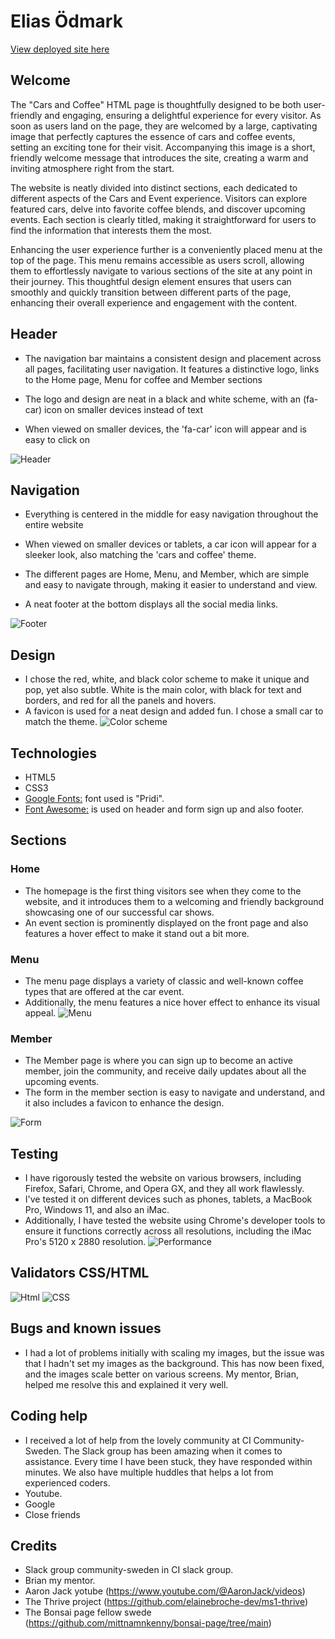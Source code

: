 # Elias Ödmark

[View deployed site here](https://odmarken.github.io/Cars-and-Coffee/)

## Welcome 

 The "Cars and Coffee" HTML page is thoughtfully designed to be both user-friendly and engaging, ensuring a delightful experience for every visitor. As soon as users land on the page, they are welcomed by a large, captivating image that perfectly captures the essence of cars and coffee events, setting an exciting tone for their visit. Accompanying this image is a short, friendly welcome message that introduces the site, creating a warm and inviting atmosphere right from the start.

The website is neatly divided into distinct sections, each dedicated to different aspects of the Cars and Event experience. Visitors can explore featured cars, delve into favorite coffee blends, and discover upcoming events. Each section is clearly titled, making it straightforward for users to find the information that interests them the most.

Enhancing the user experience further is a conveniently placed menu at the top of the page. This menu remains accessible as users scroll, allowing them to effortlessly navigate to various sections of the site at any point in their journey. This thoughtful design element ensures that users can smoothly and quickly transition between different parts of the page, enhancing their overall experience and engagement with the content.

## Header

- The navigation bar maintains a consistent design and placement across all pages, facilitating user navigation. It features a distinctive logo, links to the Home page, Menu for coffee and Member sections

- The logo and design are neat in a black and white scheme, with an (fa-car) icon on smaller devices instead of text

- When viewed on smaller devices, the 'fa-car' icon will appear and is easy to click on

![Header](assets/images/readme/header.png)


## Navigation

- Everything is centered in the middle for easy navigation throughout the entire website

- When viewed on smaller devices or tablets, a car icon will appear for a sleeker look, also matching the 'cars and coffee' theme.

- The different pages are Home, Menu, and Member, which are simple and easy to navigate through, making it easier to understand and view.

- A neat footer at the bottom displays all the social media links.


![Footer](assets/images/readme/footer.png)
## Design

- I chose the red, white, and black color scheme to make it unique and pop, yet also subtle. White is the main color, with black for text and borders, and red for all the panels and hovers.
- A favicon is used for a neat design and added fun. I chose a small car to match the theme.
![Color scheme](assets/images/readme/design.png)

## Technologies

- HTML5
- CSS3
- [Google Fonts:](https://fonts.google.com/) font used is "Pridi".
- [Font Awesome:](https://fontawesome.com/) is used on header and form sign up and also footer.


## Sections

### Home

- The homepage is the first thing visitors see when they come to the website, and it introduces them to a welcoming and friendly background showcasing one of our successful car shows.
- An event section is prominently displayed on the front page and also features a hover effect to make it stand out a bit more.

### Menu

-  The menu page displays a variety of classic and well-known coffee types that are offered at the car event. 
- Additionally, the menu features a nice hover effect to enhance its visual appeal.
![Menu](assets/images/readme/menupic.png)

### Member

- The Member page is where you can sign up to become an active member, join the community, and receive daily updates about all the upcoming events.
- The form in the member section is easy to navigate and understand, and it also includes a favicon to enhance the design.

![Form](assets/images/readme/form.png)

## Testing

- I have rigorously tested the website on various browsers, including Firefox, Safari, Chrome, and Opera GX, and they all work flawlessly.
- I've tested it on different devices such as phones, tablets, a MacBook Pro, Windows 11, and also an iMac.
- Additionally, I have tested the website using Chrome's developer tools to ensure it functions correctly across all resolutions, including the iMac Pro's 5120 x 2880 resolution.
![Performance](assets/images/readme/Performance.png)

## Validators CSS/HTML

![Html](assets/images/readme/html1.png)
![CSS](assets/images/readme/css.png)

## Bugs and known issues

- I had a lot of problems initially with scaling my images, but the issue was that I hadn't set my images as the background. This has now been fixed, and the images scale better on various screens. My mentor, Brian, helped me resolve this and explained it very well.

## Coding help

- I received a lot of help from the lovely community at CI Community-Sweden. The Slack group has been amazing when it comes to assistance. Every time I have been stuck, they have responded within minutes. We also have multiple huddles that helps a lot from experienced coders.
- Youtube.
- Google
- Close friends

## Credits

- Slack group community-sweden in CI slack group.
- Brian my mentor.
- Aaron Jack yotube (https://www.youtube.com/@AaronJack/videos)
- The Thrive project (https://github.com/elainebroche-dev/ms1-thrive)
- The Bonsai page fellow swede (https://github.com/mittnamnkenny/bonsai-page/tree/main)
